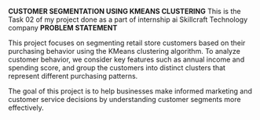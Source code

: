 **CUSTOMER SEGMENTATION USING KMEANS CLUSTERING**
This is the Task 02 of my project done as a part of internship ai Skillcraft Technology company
**PROBLEM STATEMENT**

This project focuses on segmenting retail store customers based on their purchasing behavior using the KMeans clustering algorithm. To analyze customer behavior, we consider key features such as annual income and spending score, and group the customers into distinct clusters that represent different purchasing patterns.

The goal of this project is to help businesses make informed marketing and customer service decisions by understanding customer segments more effectively.
